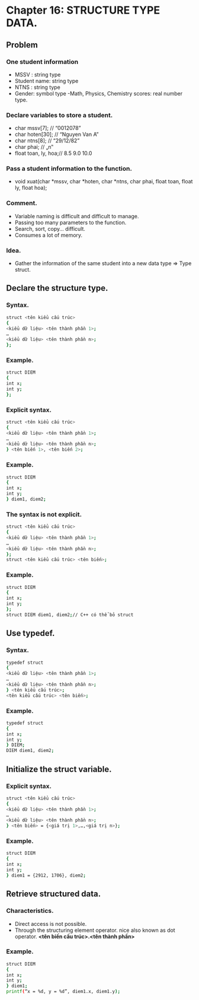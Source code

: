 # Chapter 16: STRUCTURE TYPE DATA.
## Problem
### One student information
- MSSV : string type
- Student name: string type
- NTNS : string type
- Gender: symbol type
-Math, Physics, Chemistry scores: real number type.
### Declare variables to store a student.
- char mssv[7]; // “0012078”
- char hoten[30]; // “Nguyen Van A”
- char ntns[8]; // “29/12/82”
- char phai; // „n‟
- float toan, ly, hoa;// 8.5 9.0 10.0
### Pass a student information to the function.
- void xuat(char *mssv, char *hoten, char *ntns, char phai, float toan, float ly, float 
hoa);
### Comment.
- Variable naming is difficult and difficult to manage.
- Passing too many parameters to the function.
- Search, sort, copy… difficult.
- Consumes a lot of memory.
### Idea.
- Gather the information of the same student into a new data type => Type struct.
## Declare the structure type.
### Syntax.
```sh
struct <tên kiểu cấu trúc>
{
<kiểu dữ liệu> <tên thành phần 1>;
…
<kiểu dữ liệu> <tên thành phần n>;
};
```
### Example.
```sh
struct DIEM
{
int x;
int y;
};
```
### Explicit syntax.
```sh
struct <tên kiểu cấu trúc>
{
<kiểu dữ liệu> <tên thành phần 1>;
…
<kiểu dữ liệu> <tên thành phần n>;
} <tên biến 1>, <tên biến 2>;
```
### Example.
```sh
struct DIEM
{
int x;
int y;
} diem1, diem2;
```
### The syntax is not explicit.
```sh
struct <tên kiểu cấu trúc>
{
<kiểu dữ liệu> <tên thành phần 1>;
…
<kiểu dữ liệu> <tên thành phần n>;
};
struct <tên kiểu cấu trúc> <tên biến>;
```
### Example.
```sh
struct DIEM
{
int x;
int y;
};
struct DIEM diem1, diem2;// C++ có thể bỏ struct
```
## Use typedef.
### Syntax.
```sh
typedef struct
{
<kiểu dữ liệu> <tên thành phần 1>;
…
<kiểu dữ liệu> <tên thành phần n>;
} <tên kiểu cấu trúc>;
<tên kiểu cấu trúc> <tên biến>;
```
### Example.
```sh
typedef struct
{
int x;
int y;
} DIEM;
DIEM diem1, diem2;
```
## Initialize the struct variable.
### Explicit syntax.
```sh
struct <tên kiểu cấu trúc>
{
<kiểu dữ liệu> <tên thành phần 1>;
…
<kiểu dữ liệu> <tên thành phần n>;
} <tên biến> = {<giá trị 1>,…,<giá trị n>};
```
### Example.
```sh
struct DIEM
{
int x;
int y;
} diem1 = {2912, 1706}, diem2;
```
## Retrieve structured data.
### Characteristics.
- Direct access is not possible.
- Through the structuring element operator. nice also known as dot operator.
**<tên biến cấu trúc>.<tên thành phần>**
### Example.
```sh
struct DIEM
{
int x;
int y;
} diem1;
printf(“x = %d, y = %d”, diem1.x, diem1.y);
```